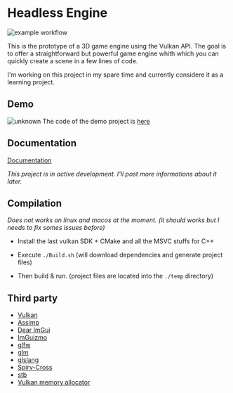 # Headless Engine

![example workflow](https://github.com/PierreEVEN/HeadlessEngine/actions/workflows/default/badge.svg)

This is the prototype of a 3D game engine using the Vulkan API. The goal is to offer a straightforward but powerful game engine whith which you can quickly create a scene in a few lines of code.

I'm working on this project in my spare time and currently considere it as a learning project.

## Demo

![unknown](https://user-images.githubusercontent.com/24438631/136795565-0bfdb609-ef96-44de-9579-f8c0b2a79f83.png)
The code of the demo project is [here](src/tests/heGameTest/private/testGameInterface.cpp)

## Documentation

[Documentation](doc/README.md)

*This project is in active development. I'll post more informations about it later.*

## Compilation

*Does not works on linux and macos at the moment. (it should works but I needs to fix somes issues before)*

- Install the last vulkan SDK + CMake and all the MSVC stuffs for C++

- Execute `./Build.sh` (will download dependencies and generate project files)

- Then build & run. (project files are located into the `./temp` directory)

## Third party

- [Vulkan](https://www.lunarg.com/vulkan-sdk/)
- [Assimp](https://assimp.org/)
- [Dear ImGui](https://github.com/ocornut/imgui) 
- [ImGuizmo](https://github.com/CedricGuillemet/ImGuizmo) 
- [glfw](https://www.glfw.org/) 
- [glm](https://github.com/g-truc/glm) 
- [glslang](https://github.com/KhronosGroup/glslang) 
- [Spirv-Cross](https://github.com/KhronosGroup/SPIRV-Cross) 
- [stb](https://github.com/nothings/stb) 
- [Vulkan memory allocator](https://github.com/GPUOpen-LibrariesAndSDKs/VulkanMemoryAllocator)
